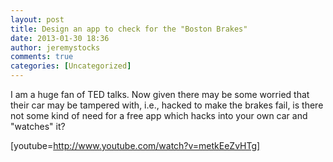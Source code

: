 ```yaml
---
layout: post
title: Design an app to check for the "Boston Brakes"
date: 2013-01-30 18:36
author: jeremystocks
comments: true
categories: [Uncategorized]
---
```

I am a huge fan of TED talks. Now given there may be some worried that their car may be tampered with, i.e., hacked to make the brakes fail, is there not some kind of need for a free app which hacks into your own car and "watches" it?

[youtube=http://www.youtube.com/watch?v=metkEeZvHTg]
